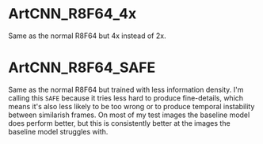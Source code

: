 # ArtCNN_R8F64_4x
Same as the normal R8F64 but 4x instead of 2x.

# ArtCNN_R8F64_SAFE
Same as the normal R8F64 but trained with less information density. I'm calling this `SAFE` because it tries less hard to produce fine-details, which means it's also less likely to be too wrong or to produce temporal instability between similarish frames. On most of my test images the baseline model does perform better, but this is consistently better at the images the baseline model struggles with.
